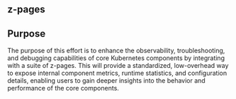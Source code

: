 ## z-pages

## Purpose

<!---
TODO: Placeholder README. Add more details, KEP for z-pags here.
--> 

The purpose of this effort is to enhance the observability, troubleshooting, and debugging capabilities of core Kubernetes components by integrating with a suite of z-pages. This will provide a standardized, low-overhead way to expose internal component metrics, runtime statistics, and configuration details, enabling users to gain deeper insights into the behavior and performance of the core components.